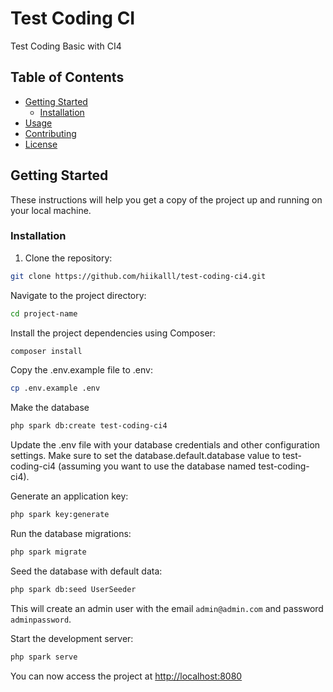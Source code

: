 # Test Coding CI

Test Coding Basic with CI4

## Table of Contents

- [Getting Started](#getting-started)
  - [Installation](#installation)
- [Usage](#usage)
- [Contributing](#contributing)
- [License](#license)

## Getting Started

These instructions will help you get a copy of the project up and running on your local machine.

### Installation

1. Clone the repository:

```bash
git clone https://github.com/hiikalll/test-coding-ci4.git
```

Navigate to the project directory:

```bash
cd project-name
```

Install the project dependencies using Composer:

```bash
composer install
```

Copy the .env.example file to .env:

```bash
cp .env.example .env
```

Make the database

<!-- generate database -->

```bash
php spark db:create test-coding-ci4
```

Update the .env file with your database credentials and other configuration settings. Make sure to set the database.default.database value to test-coding-ci4 (assuming you want to use the database named test-coding-ci4).

Generate an application key:

```bash
php spark key:generate
```

Run the database migrations:

```bash
php spark migrate
```

Seed the database with default data:

```bash
php spark db:seed UserSeeder
```

This will create an admin user with the email ``admin@admin.com`` and password ``adminpassword``.

Start the development server:

```bash
php spark serve
```

You can now access the project at [http://localhost:8080](http://localhost:8080)
